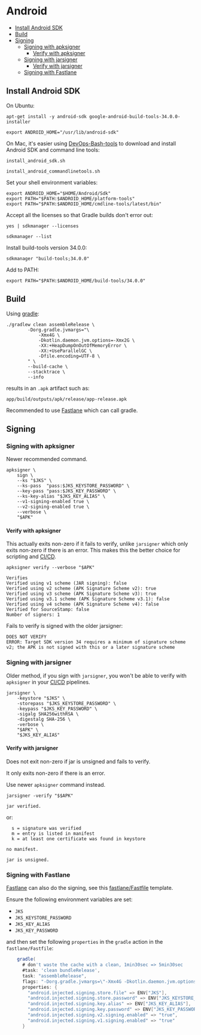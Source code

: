 # Android

<!-- INDEX_START -->

- [Install Android SDK](#install-android-sdk)
- [Build](#build)
- [Signing](#signing)
  - [Signing with apksigner](#signing-with-apksigner)
    - [Verify with apksigner](#verify-with-apksigner)
  - [Signing with jarsigner](#signing-with-jarsigner)
    - [Verify with jarsigner](#verify-with-jarsigner)
  - [Signing with Fastlane](#signing-with-fastlane)

<!-- INDEX_END -->

## Install Android SDK

On Ubuntu:

```shell
apt-get install -y android-sdk google-android-build-tools-34.0.0-installer
```

```shell
export ANDROID_HOME="/usr/lib/android-sdk"
```

On Mac, it's easier using [DevOps-Bash-tools](devops-bash-tools.md) to download and install Android SDK
and command line tools:

```shell
install_android_sdk.sh
```

```shell
install_android_commandlinetools.sh
```

Set your shell environment variables:

```shell
export ANDROID_HOME="$HOME/Android/Sdk"
export PATH="$PATH:$ANDROID_HOME/platform-tools"
export PATH="$PATH:$ANDROID_HOME/cmdline-tools/latest/bin"
```

Accept all the licenses so that Gradle builds don't error out:

```shell
yes | sdkmanager --licenses
```

```shell
sdkmanager --list
```

Install build-tools version 34.0.0:

```shell
sdkmanager "build-tools;34.0.0"
```

Add to PATH:

```shell
export PATH="$PATH:$ANDROID_HOME/build-tools/34.0.0"
```

## Build

Using [gradle](gradle.md):

```shell
./gradlew clean assembleRelease \
        -Dorg.gradle.jvmargs="\
            -Xmx4G \
            -Dkotlin.daemon.jvm.options=-Xmx2G \
            -XX:+HeapDumpOnOutOfMemoryError \
            -XX:+UseParallelGC \
            -Dfile.encoding=UTF-8 \
        " \
        --build-cache \
        --stacktrace \
        --info
```

results in an `.apk` artifact such as:

```text
app/build/outputs/apk/release/app-release.apk
```

Recommended to use [Fastlane](fastlane.md) which can call gradle.

## Signing

### Signing with apksigner

Newer recommended command.

```shell
apksigner \
    sign \
    --ks "$JKS" \
    --ks-pass  "pass:$JKS_KEYSTORE_PASSWORD" \
    --key-pass "pass:$JKS_KEY_PASSWORD" \
    --ks-key-alias "$JKS_KEY_ALIAS" \
    --v1-signing-enabled true \
    --v2-signing-enabled true \
    --verbose \
    "$APK"
```

#### Verify with apksigner

This actually exits non-zero if it fails to verify, unlike `jarsigner` which only exits non-zero if there is an error.
This makes this the better choice for scripting and [CI/CD](cicd.md).

```shell
apksigner verify --verbose "$APK"
```

```text
Verifies
Verified using v1 scheme (JAR signing): false
Verified using v2 scheme (APK Signature Scheme v2): true
Verified using v3 scheme (APK Signature Scheme v3): true
Verified using v3.1 scheme (APK Signature Scheme v3.1): false
Verified using v4 scheme (APK Signature Scheme v4): false
Verified for SourceStamp: false
Number of signers: 1
```

Fails to verify is signed with the older jarsigner:

```text
DOES NOT VERIFY
ERROR: Target SDK version 34 requires a minimum of signature scheme v2; the APK is not signed with this or a later signature scheme
```

### Signing with jarsigner

Older method, if you sign with `jarsigner`, you won't be able to verify with `apksigner` in your [CI/CD](cicd.md)
pipelines.

```shell
jarsigner \
    -keystore "$JKS" \
    -storepass "$JKS_KEYSTORE_PASSWORD" \
    -keypass "$JKS_KEY_PASSWORD" \
    -sigalg SHA256withRSA \
    -digestalg SHA-256 \
    -verbose \
    "$APK" \
    "$JKS_KEY_ALIAS"
```

#### Verify with jarsigner

Does not exit non-zero if jar is unsigned and fails to verify.

It only exits non-zero if there is an error.

Use newer `apksigner` command instead.

```shell
jarsigner -verify "$$APK"
```

```text
jar verified.
```

or:

```text
  s = signature was verified
  m = entry is listed in manifest
  k = at least one certificate was found in keystore

no manifest.

jar is unsigned.
```

### Signing with Fastlane

[Fastlane](fastlane.md) can also do the signing, see this
[fastlane/Fastfile](https://github.com/HariSekhon/Templates/blob/master/fastlane/Fastfile) template.

Ensure the following environment variables are set:

- `JKS`
- `JKS_KEYSTORE_PASSWORD`
- `JKS_KEY_ALIAS`
- `JKS_KEY_PASSWORD`

and then set the following `properties` in the `gradle`
action in the `fastlane/Fastfile`:

```groovy
    gradle(
      # don't waste the cache with a clean, 1min30sec => 5min30sec
      #task: 'clean bundleRelease',
      task: "assembleRelease",
      flags: "-Dorg.gradle.jvmargs=\"-Xmx4G -Dkotlin.daemon.jvm.options=-Xmx2G -XX:+HeapDumpOnOutOfMemoryError -XX:+UseParallelGC -Dfile.encoding=UTF-8\" --build-cache --no-daemon --stacktrace --info",
      properties: {
        "android.injected.signing.store.file" => ENV["JKS"],
        "android.injected.signing.store.password" => ENV["JKS_KEYSTORE_PASSWORD"],
        "android.injected.signing.key.alias" => ENV["JKS_KEY_ALIAS"],
        "android.injected.signing.key.password" => ENV["JKS_KEY_PASSWORD"],
        "android.injected.signing.v2.signing.enabled" => "true",
        "android.injected.signing.v1.signing.enabled" => "true"
      }
```

<!--
Fastlane seems to use apksigner under the hood, does not seem to verify with `jarsigner`.
-->
